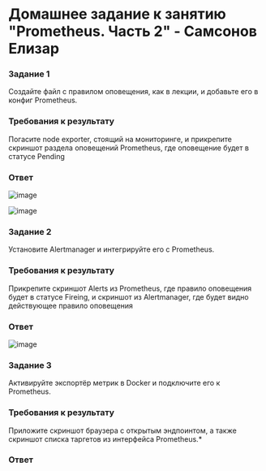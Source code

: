 # Домашнее задание к занятию "Prometheus. Часть 2" - Самсонов Елизар

### Задание 1
Создайте файл с правилом оповещения, как в лекции, и добавьте его в конфиг Prometheus.

### Требования к результату

Погасите node exporter, стоящий на мониторинге, и прикрепите скриншот раздела оповещений Prometheus, где оповещение будет в статусе Pending

### Ответ

![image](https://github.com/elisar83/hw-05/assets/122297912/d0330fdd-e8f3-4a19-ad79-7c7d56621839)

![image](https://github.com/elisar83/hw-05/assets/122297912/73c7b2dd-d3fa-4bad-b4be-9e63ebc63e58)

### Задание 2
Установите Alertmanager и интегрируйте его с Prometheus.

### Требования к результату

Прикрепите скриншот Alerts из Prometheus, где правило оповещения будет в статусе Fireing, и скриншот из Alertmanager, где будет видно действующее правило оповещения
 
### Ответ

![image](https://github.com/elisar83/hw-05/assets/122297912/4d36aa83-1ade-48bf-908e-27c90d50d6da)


### Задание 3
Активируйте экспортёр метрик в Docker и подключите его к Prometheus.

### Требования к результату

Приложите скриншот браузера с открытым эндпоинтом, а также скриншот списка таргетов из интерфейса Prometheus.*

### Ответ
